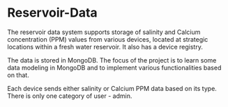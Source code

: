 # Reservoir-Data

The reservoir data system supports storage of salinity and Calcium concentration (PPM)
values from various devices, located at strategic locations within a fresh water reservoir. It
also has a device registry.

The data is stored in MongoDB. The focus of the project is to learn some data modeling in
MongoDB and to implement various functionalities based on that.

Each device sends either salinity or Calcium PPM data based on its type. There is only one
category of user - admin.

